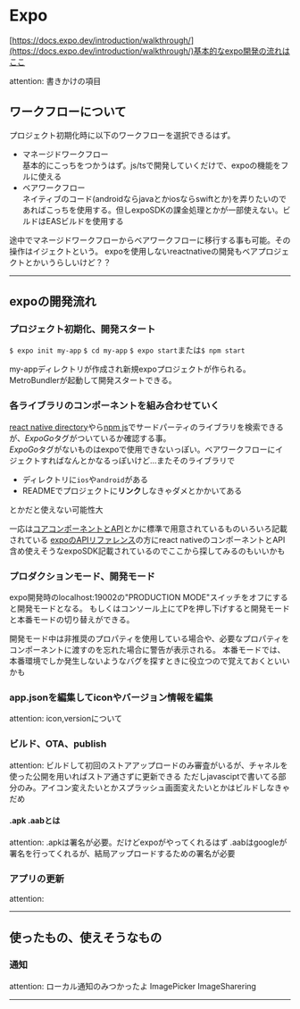 # Expo

[https://docs.expo.dev/introduction/walkthrough/](https://docs.expo.dev/introduction/walkthrough/)基本的なexpo開発の流れはここ

attention: 書きかけの項目

## ワークフローについて
プロジェクト初期化時に以下のワークフローを選択できるはず。

- マネージドワークフロー  
  基本的にこっちをつかうはず。js/tsで開発していくだけで、expoの機能をフルに使える
- ベアワークフロー  
  ネイティブのコード(androidならjavaとかiosならswiftとか)を弄りたいのであればこっちを使用する。但しexpoSDKの課金処理とかが一部使えない。ビルドはEASビルドを使用する

途中でマネージドワークフローからベアワークフローに移行する事も可能。その操作はイジェクトという。
expoを使用しないreactnativeの開発もベアプロジェクトとかいうらしいけど？？

---

## expoの開発流れ

### プロジェクト初期化、開発スタート
`$ expo init my-app`
`$ cd my-app`
`$ expo start`または`$ npm start`

my-appディレクトリが作成され新規expoプロジェクトが作られる。
MetroBundlerが起動して開発スタートできる。

### 各ライブラリのコンポーネントを組み合わせていく
[react native directory](https://reactnative.directory/)やら[npm js](https://www.npmjs.com/)でサードパーティのライブラリを検索できるが、*ExpoGo*タグがついているか確認する事。  
*ExpoGo*タグがないものはexpoで使用できないっぽい。ベアワークフローにイジェクトすればなんとかなるっぽいけど…またそのライブラリで 

- ディレクトリに`ios`や`android`がある
- READMEでプロジェクトに**リンク**しなきゃダメとかかいてある  

とかだと使えない可能性大  

一応は[コアコンポーネントとAPI](https://reactnative.dev/docs/components-and-apis)とかに標準で用意されているものいろいろ記載されている
[expoのAPIリファレンス](https://docs.expo.dev/versions/latest/)の方にreact nativeのコンポーネントとAPI含め使えそうなexpoSDK記載されているのでここから探してみるのもいいかも

### プロダクションモード、開発モード
expo開発時のlocalhost:19002の"PRODUCTION MODE"スイッチをオフにすると開発モードとなる。
もしくはコンソール上にてPを押し下げすると開発モードと本番モードの切り替えができる。

開発モード中は非推奨のプロパティを使用している場合や、必要なプロパティをコンポーネントに渡すのを忘れた場合に警告が表示される。
本番モードでは、本番環境でしか発生しないようなバグを探すときに役立つので覚えておくといいかも

### app.jsonを編集してiconやバージョン情報を編集
attention: icon,versionについて

### ビルド、OTA、publish
attention: ビルドして初回のストアアップロードのみ審査がいるが、チャネルを使った公開を用いればストア通さずに更新できる
ただしjavasciptで書いてる部分のみ。アイコン変えたいとかスプラッシュ画面変えたいとかはビルドしなきゃだめ

#### .apk .aabとは
attention: .apkは署名が必要。だけどexpoがやってくれるはず
.aabはgoogleが署名を行ってくれるが、結局アップロードするための署名が必要

### アプリの更新
attention:

---

## 使ったもの、使えそうなもの
### 通知
attention: ローカル通知のみつかったよ
ImagePicker
ImageSharering


--- 